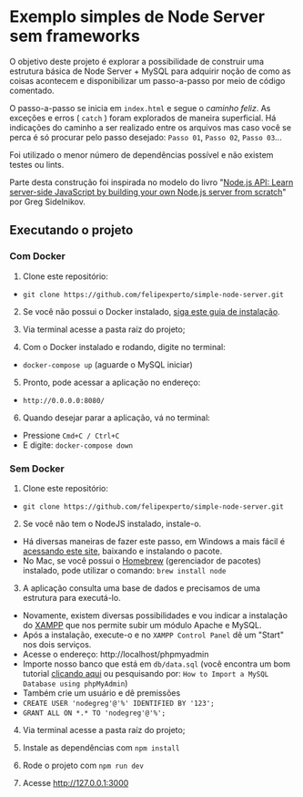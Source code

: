 # Exemplo simples de Node Server sem frameworks

O objetivo deste projeto é explorar a possibilidade de construir uma estrutura básica de Node Server + MySQL para adquirir noção de como as coisas acontecem e disponibilizar um passo-a-passo por meio de código comentado.

O passo-a-passo se inicia em `index.html` e segue o _caminho feliz_. As exceções e erros ( `catch` ) foram explorados de maneira superficial.
Há indicações do caminho a ser realizado entre os arquivos mas caso você se perca é só procurar pelo passo desejado: `Passo 01`, `Passo 02`, `Passo 03`...

Foi utilizado o menor número de dependências possível e não existem testes ou lints.

Parte desta construção foi inspirada no modelo do livro "[Node.js API: Learn server-side JavaScript by building your own Node.js server from scratch](https://www.amazon.com.br/Node-js-API-server-side-JavaScript-building-ebook/dp/B084NVXMS7?ref_=nav_custrec_signin&)" por Greg Sidelnikov.


## Executando o projeto

### Com Docker

1. Clone este repositório:
 - `git clone https://github.com/felipexperto/simple-node-server.git`

2. Se você não possui o Docker instalado, [siga este guia de instalação](https://docs.docker.com/get-docker/).

3. Via terminal acesse a pasta raíz do projeto;

4. Com o Docker instalado e rodando, digite no terminal:
 - `docker-compose up` (aguarde o MySQL iniciar)

5. Pronto, pode acessar a aplicação no endereço:
 - `http://0.0.0.0:8080/`

6. Quando desejar parar a aplicação, vá no terminal:
 - Pressione `Cmd+C / Ctrl+C`
 - E digite: `docker-compose down`

### Sem Docker

1. Clone este repositório:
 - `git clone https://github.com/felipexperto/simple-node-server.git`

2. Se você não tem o NodeJS instalado, instale-o.
 - Há diversas maneiras de fazer este passo, em Windows a mais fácil é [acessando este site](https://nodejs.org/en/), baixando e instalando o pacote.
 - No Mac, se você possui o [Homebrew](https://brew.sh/index_pt-br) (gerenciador de pacotes) instalado, pode utilizar o comando: `brew install node`
 
3. A aplicação consulta uma base de dados e precisamos de uma estrutura para executá-lo.
 - Novamente, existem diversas possibilidades e vou indicar a instalação do [XAMPP](https://www.apachefriends.org/pt_br/index.html) que nos permite subir um módulo Apache e MySQL.
 - Após a instalação, execute-o e no `XAMPP Control Panel` dê um "Start" nos dois serviços.
 - Acesse o endereço: http://localhost/phpmyadmin
 - Importe nosso banco que está em `db/data.sql` (você encontra um bom tutorial [clicando aqui](https://help.one.com/hc/pt-br/articles/115005588189-Como-importar-uma-base-de-dados-para-phpMyAdmin-) ou pesquisando por: `How to Import a MySQL Database using phpMyAdmin`)
 - Também crie um usuário e dê premissões
  - `CREATE USER 'nodegreg'@'%' IDENTIFIED BY '123';`
  - `GRANT ALL ON *.* TO 'nodegreg'@'%';`
 
4. Via terminal acesse a pasta raíz do projeto;

5. Instale as dependências com `npm install`

6. Rode o projeto com `npm run dev`

7. Acesse http://127.0.0.1:3000
